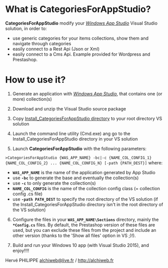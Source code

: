 # What is **CategoriesForAppStudio**?
**CategoriesForAppStudio** modify your [*Windows App Studio*](http://appstudio.windows.com) Visual Studio solution, in order to:
 - use generic categories for your items collections, show them and navigate through categories
 - easily connect to a Rest Api (Json or Xml)
 - easily connect to a Cms Api. Example provided for Wordpress and Prestashop.
 
# How to use it?
 1. Generate an application with [*Windows App Studio*](http://appstudio.windows.com), that contains one (or more) collection(s)
 
 2. Download and unzip the Visual Studio source package
 
 3. Copy [Install_CategoriesForAppStudio directory](Install_CategoriesForAppStudio) to your root directory VS solution
 
 4. Launch the command line utility (Cmd.exe) ang go to the Install_CategoriesForAppStudio directory in your VS solution
 
 5. Launch **CategoriesForAppStudio** with the following parameters:
 
`>CategoriesForAppStudio {WAS_APP_NAME} -bc|-c {NAME_COL_CONFIG_1} {NAME_COL_CONFIG_2} ... {NAME_COL_CONFIG_N} [-path {PATH_DEST}]`
 where:
   - **`WAS_APP_NAME`** is the name of the application generated by App Studio
   - use **`-bc`** to generate the base and eventually the collection(s)
   - use **`-c`** to only generate the collection(s)
   - **`NAME_COL_CONFIG`** is the name of the collection config class (= collection config .cs file)
   - use **`-path PATH_DEST`** to specify the root directory of the VS solution (if the Install_CategoriesForAppStudio directory isn't in the root directory of the VS solution)
   
 6. Configure the files in your **`WAS_APP_NAME\Sections`** directory, mainly the **`*Config.cs`** files.
 By default, the Prestashop version of these files are used, but you can exclude these files from the project and include an other version (thanks to the 'Show all files' option in VS ;)!).
 
 7. Build and run your Windows 10 app (with Visual Studio 2015), and enjoy!!!!

Hervé PHILIPPE 
alchiweb@live.fr / http://alchiweb.fr